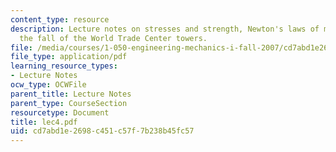 ```yaml
---
content_type: resource
description: Lecture notes on stresses and strength, Newton's laws of motion, and
  the fall of the World Trade Center towers.
file: /media/courses/1-050-engineering-mechanics-i-fall-2007/cd7abd1e2698c451c57f7b238b45fc57_lec4.pdf
file_type: application/pdf
learning_resource_types:
- Lecture Notes
ocw_type: OCWFile
parent_title: Lecture Notes
parent_type: CourseSection
resourcetype: Document
title: lec4.pdf
uid: cd7abd1e-2698-c451-c57f-7b238b45fc57
---
```

